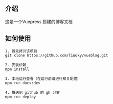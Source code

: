 ## 介绍
这是一个Vuepress 搭建的博客文档

## 如何使用
```
1. 首先拷贝该项目
git clone https://github.com/liuuky/vueblog.git

2. 安装依赖
npm install

3. 本地运行查看（在运行前请进行相关配置）
npm run docs:dev

4. 推送到 github 的 gh 分支
npm run deploy
```
